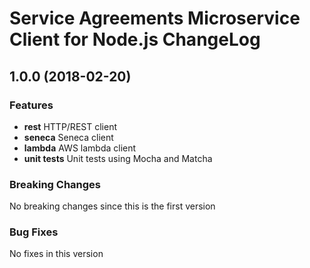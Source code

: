 # Service Agreements Microservice Client for Node.js ChangeLog

## <a name="1.0.0"></a> 1.0.0 (2018-02-20)

### Features
* **rest** HTTP/REST client
* **seneca** Seneca client
* **lambda** AWS lambda client
* **unit tests** Unit tests using Mocha and Matcha

### Breaking Changes
No breaking changes since this is the first version

### Bug Fixes
No fixes in this version

